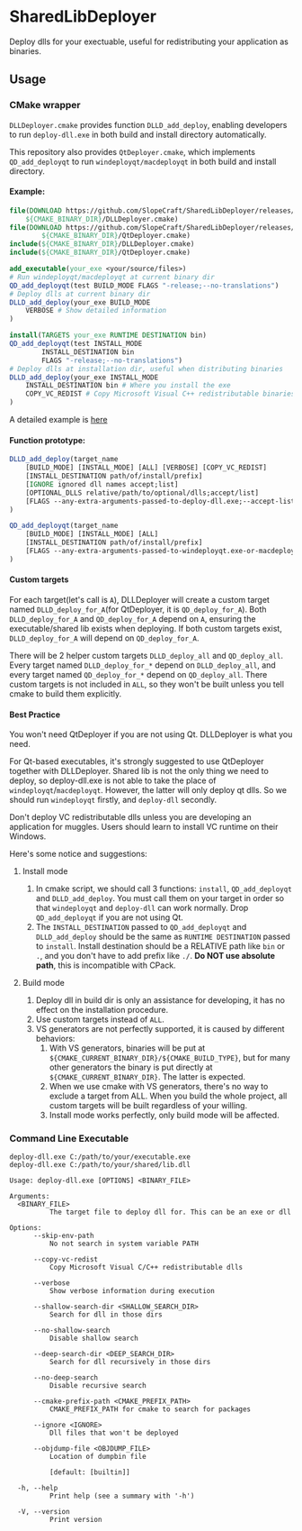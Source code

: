 # SharedLibDeployer

Deploy dlls for your exectuable, useful for redistributing your application as binaries.

## Usage

### CMake wrapper

`DLLDeployer.cmake` provides function `DLLD_add_deploy`, enabling developers to run `deploy-dll.exe` in both build and install directory automatically.

This repository also provides `QtDeployer.cmake`, which implements `QD_add_deployqt` to run `windeployqt/macdeployqt` in both build and install directory.

#### Example:

```cmake
file(DOWNLOAD https://github.com/SlopeCraft/SharedLibDeployer/releases/latest/download/DLLDeployer.cmake
    ${CMAKE_BINARY_DIR}/DLLDeployer.cmake)
file(DOWNLOAD https://github.com/SlopeCraft/SharedLibDeployer/releases/latest/download/QtDeployer.cmake
        ${CMAKE_BINARY_DIR}/QtDeployer.cmake)
include(${CMAKE_BINARY_DIR}/DLLDeployer.cmake)
include(${CMAKE_BINARY_DIR}/QtDeployer.cmake)

add_executable(your_exe <your/source/files>)
# Run windeployqt/macdeployqt at current binary dir
QD_add_deployqt(test BUILD_MODE FLAGS "-release;--no-translations")
# Deploy dlls at current binary dir
DLLD_add_deploy(your_exe BUILD_MODE
    VERBOSE # Show detailed information
)

install(TARGETS your_exe RUNTIME DESTINATION bin)
QD_add_deployqt(test INSTALL_MODE
        INSTALL_DESTINATION bin
        FLAGS "-release;--no-translations")
# Deploy dlls at installation dir, useful when distributing binaries
DLLD_add_deploy(your_exe INSTALL_MODE
    INSTALL_DESTINATION bin # Where you install the exe
    COPY_VC_REDIST # Copy Microsoft Visual C++ redistributable binaries, By default it is turned off
)
```

A detailed example is [here](./tests/CMakeLists.txt)

#### Function prototype:
```cmake
DLLD_add_deploy(target_name 
    [BUILD_MODE] [INSTALL_MODE] [ALL] [VERBOSE] [COPY_VC_REDIST]
    [INSTALL_DESTINATION path/of/install/prefix]
    [IGNORE ignored dll names accept;list]
    [OPTIONAL_DLLS relative/path/to/optional/dlls;accept/list]
    [FLAGS --any-extra-arguments-passed-to-deploy-dll.exe;--accept-lists]
)

QD_add_deployqt(target_name
    [BUILD_MODE] [INSTALL_MODE] [ALL]
    [INSTALL_DESTINATION path/of/install/prefix]
    [FLAGS --any-extra-arguments-passed-to-windeployqt.exe-or-macdeployqt;--accept-lists]
)
```

#### Custom targets

For each target(let's call is `A`), DLLDeployer will create a custom target named `DLLD_deploy_for_A`(for QtDeployer, it is `QD_deploy_for_A`). Both `DLLD_deploy_for_A` and `QD_deploy_for_A` depend on `A`, ensuring the executable/shared lib exists when deploying. If both custom targets exist, `DLLD_deploy_for_A` will depend on `QD_deploy_for_A`. 

There will be 2 helper custom targets `DLLD_deploy_all` and `QD_deploy_all`. Every target named `DLLD_deploy_for_*` depend on `DLLD_deploy_all`, and every target named `QD_deploy_for_*` depend on `QD_deploy_all`. There custom targets is not included in `ALL`, so they won't be built unless you tell cmake to build them explicitly.

#### Best Practice

You won't need QtDeployer if you are not using Qt. DLLDeployer is what you need.

For Qt-based executables, it's strongly suggested to use QtDeployer together with DLLDeployer. Shared lib is not the only thing we need to deploy, so deploy-dll.exe is not able to take the place of `windeployqt`/`macdeployqt`. However, the latter will only deploy qt dlls. So we should run `windeployqt` firstly, and `deploy-dll` secondly.

Don't deploy VC redistributable dlls unless you are developing an application for muggles. Users should learn to install VC runtime on their Windows.

Here's some notice and suggestions:

1. Install mode
   1. In cmake script, we should call 3 functions: `install`, `QD_add_deployqt` and `DLLD_add_deploy`. You must call them on your target in order so that `windeployqt` and `deploy-dll` can work normally. Drop `QD_add_deployqt` if you are not using Qt.
   2. The `INSTALL_DESTINATION` passed to `QD_add_deployqt` and `DLLD_add_deploy` should be the same as `RUNTIME DESTINATION` passed to `install`. Install destination should be a RELATIVE path like `bin` or `.`, and you don't have to add prefix like `./`. **Do NOT use absolute path**, this is incompatible with CPack.

2. Build mode
   1. Deploy dll in build dir is only an assistance for developing, it has no effect on the installation procedure.
   2. Use custom targets instead of `ALL`. 
   3. VS generators are not perfectly supported, it is caused by different behaviors:
      1. With VS generators, binaries will be put at `${CMAKE_CURRENT_BINARY_DIR}/${CMAKE_BUILD_TYPE}`, but for many other generators the binary is put directly at `${CMAKE_CURRENT_BINARY_DIR}`. The latter is expected.
      2. When we use cmake with VS generators, there's no way to exclude a target from ALL. When you build the whole project, all custom targets will be built regardless of your willing.
      3. Install mode works perfectly, only build mode will be affected.

### Command Line Executable
```shell
deploy-dll.exe C:/path/to/your/executable.exe
deploy-dll.exe C:/path/to/your/shared/lib.dll
```

```text
Usage: deploy-dll.exe [OPTIONS] <BINARY_FILE>

Arguments:
  <BINARY_FILE>
          The target file to deploy dll for. This can be an exe or dll

Options:
      --skip-env-path
          No not search in system variable PATH

      --copy-vc-redist
          Copy Microsoft Visual C/C++ redistributable dlls

      --verbose
          Show verbose information during execution

      --shallow-search-dir <SHALLOW_SEARCH_DIR>
          Search for dll in those dirs

      --no-shallow-search
          Disable shallow search

      --deep-search-dir <DEEP_SEARCH_DIR>
          Search for dll recursively in those dirs

      --no-deep-search
          Disable recursive search

      --cmake-prefix-path <CMAKE_PREFIX_PATH>
          CMAKE_PREFIX_PATH for cmake to search for packages

      --ignore <IGNORE>
          Dll files that won't be deployed

      --objdump-file <OBJDUMP_FILE>
          Location of dumpbin file

          [default: [builtin]]

  -h, --help
          Print help (see a summary with '-h')

  -V, --version
          Print version
```
